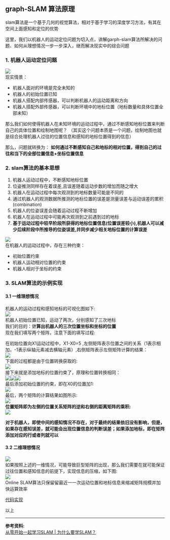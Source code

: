 ## graph-SLAM 算法原理

slam算法是一个基于几何的视觉算法，相对于基于学习的深度学习方法，有其在空间上面感知和定位的优势

这里，我们以机器人的运动定位问题为切入点，讲解garph-slam算法所解决的问题、如何从理想情况一步一步深入，继而解决现实中的综合问题

### 1. 机器人运动定位问题
![](https://img-blog.csdnimg.cn/20181109103929214.gif)  
现实情景：
- 机器人面对的环境是完全未知的
- 机器人的初始位置已知
- 机器人搭配内部传感器，可以判断机器人的运动距离和方向
- 机器人搭配外部传感器，可以判断环境中的地标位置（地标数量和具体位置全部未知）

那么我们如何使得机器人在未知环境的运动过程中，通过不断感知地标位置来判断自己的具体位置和绘制地图呢？ 
（其实这个问题本质是一个问题，绘制地图也就是综合处理机器人过往的位置信息和感知的地标位置得到的信息）   

那么，问题就转换为：
**如何通过不断感知自己和地标的相对位置，得到自己的过往和当下的全部位置信息+坐标位置信息**
### 2. slam算法的基本思想
1. 机器人运动过程中，不断感知地标位置
2. 位姿推测同样存在着误差,且误差随着运动步数的增加而随之增大
3. 机器人在运动过程中每次观测到的地标数量可能是不同的
4. 通过机器人的观测数据所推测的地标位置的误差是测量误差与运动误差的累积(combination)
5. 机器人的位姿误差会随着运动过程不断增加
6. 机器人在运动过程中可能再次观测到之前遇到过的地标
7. **基于运动过程中较早阶段所获得的地标位置信息(位置误差较小),机器人可以减少后续阶段中所推导的位姿误差,并同步减少相关地标位置的计算误差**

![](http:/www.anner.wang:54343/2019-05-31-14-40-00屏幕截图.png)  
在机器人的运动过程中，存在三种约束：
- 初始位置约束
- 机器人运动相对位置的约束
- 机器人相对于坐标的约束



### 3. SLAM算法的示例实现
#### 3.1 一维理想情况
机器人的运动过程和感知地标的可视化图如下:  
![](http://www.anner.wang:54343/2019-05-31-14-49-58屏幕截图.png)  
机器人初始位置已知，运动了两次，分别感知了三次地标    
我们的目的：**计算出机器人的三次位置坐标和坐标的位置**    
现在我们填写两个矩阵，注意下面的填写过程:   

在初始位置向X1运动过程中，X1-X0=5  ,左侧矩阵表示位置之间的关系（1表示相加，-1表示纵轴元素减去横轴元素）,右侧矩阵表示左侧矩阵计算的结果：  
![](http:/www.anner.wang:54343/2019-05-31-15-02-44屏幕截图.png)  
下面的过程都是由于位置转换获取的:  
![](http:/www.anner.wang:54343/2019-05-31-14-57-30屏幕截图.png)    
接下来就是添加地标的位置约束了，原理和位置转换相同：        
![](http:/www.anner.wang:54343/2019-05-31-14-58-38屏幕截图.png)![](http:/www.anner.wang:54343/2019-05-31-14-58-58屏幕截图.png)![](http:/www.anner.wang:54343/2019-05-31-14-59-20屏幕截图.png)  
最后添加初始位置的约束，即在X0的位置加1:  
![](http:/www.anner.wang:54343/2019-05-31-14-59-41屏幕截图.png)  
最后，两个矩阵的计算结果如图所示:  
![](http:/www.anner.wang:54343/2019-05-31-14-59-55屏幕截图.png)  
**位置矩阵即为左侧的位置关系矩阵的逆和右侧的距离矩阵的乘积:**  
![](http://www.anner.wang:54343/2019-05-31-15-12-57屏幕截图.png)  

**对于机器人，即使中间的感知情况不存在，对于最终的结果依旧没有影响，但是，如果存在感知误差，就可能会出现位置信息的判断误差；如果添加地标，即在矩阵添加对应的行或者列就可以**
#### 3.2 二维理想情况
![](http://www.anner.wang:54343/2019-05-31-15-20-57屏幕截图.png)  
如果按照上述的一维情况，可能导致巨型矩阵的出现，那么我们需要在就可能保证过往位置和感知信息的前提下，实现信息的压缩，如下图:  
![](http://www.anner.wang:54343/2019-05-31-15-31-17屏幕截图.png)  
Online SLAM算法只保留留最近一一次运动位置和地标信息来缩减矩阵规模并加快运算效率  

[代码实现](https://github.com/anner-wang/robot-code)  

以上



---
**参考资料:**  
[从零开始一起学习SLAM | 为什么要学SLAM？](https://blog.csdn.net/wb790238030/article/details/88240545)
